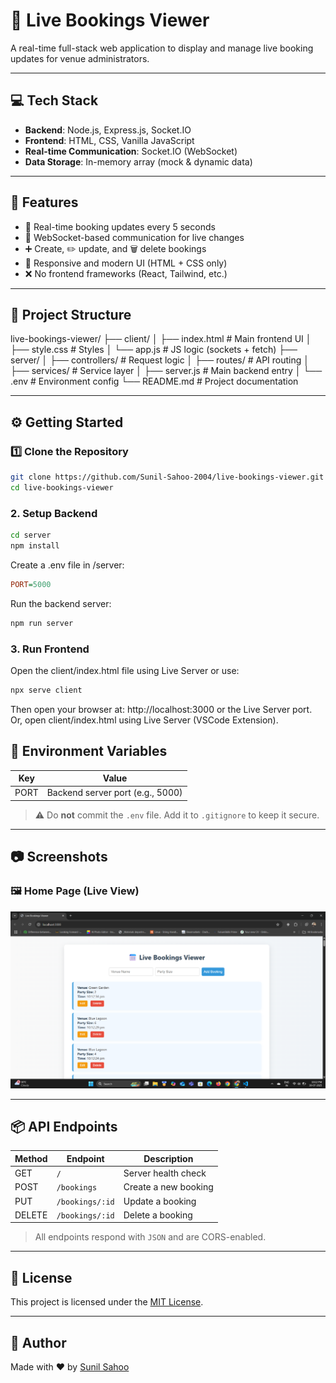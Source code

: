 # 📅 Live Bookings Viewer

A real-time full-stack web application to display and manage live booking updates for venue administrators.

---

## 💻 Tech Stack

- **Backend**: Node.js, Express.js, Socket.IO
- **Frontend**: HTML, CSS, Vanilla JavaScript
- **Real-time Communication**: Socket.IO (WebSocket)
- **Data Storage**: In-memory array (mock & dynamic data)

---

## 🚀 Features

- 🔄 Real-time booking updates every 5 seconds
- 💬 WebSocket-based communication for live changes
- ➕ Create, ✏️ update, and 🗑️ delete bookings
- 🎨 Responsive and modern UI (HTML + CSS only)
- ❌ No frontend frameworks (React, Tailwind, etc.)

---

## 📂 Project Structure

live-bookings-viewer/
├── client/
│ ├── index.html # Main frontend UI
│ ├── style.css # Styles
│ └── app.js # JS logic (sockets + fetch)
├── server/
│ ├── controllers/ # Request logic
│ ├── routes/ # API routing
│ ├── services/ # Service layer
│ ├── server.js # Main backend entry
│ └── .env # Environment config
└── README.md # Project documentation


---

## ⚙️ Getting Started

### 1️⃣ Clone the Repository

```bash
git clone https://github.com/Sunil-Sahoo-2004/live-bookings-viewer.git
cd live-bookings-viewer
```

### 2. Setup Backend

```bash
cd server
npm install
```

Create a .env file in /server:

```ini
PORT=5000
```

Run the backend server:

```bash
npm run server
```

### 3. Run Frontend

Open the client/index.html file using Live Server or use:

```bash
npx serve client
```

Then open your browser at: http://localhost:3000 or the Live Server port.
Or, open client/index.html using Live Server (VSCode Extension).

## 🔐 Environment Variables

| Key   | Value                     |
|-------|---------------------------|
| PORT  | Backend server port (e.g., 5000) |

> ⚠️ Do **not** commit the `.env` file. Add it to `.gitignore` to keep it secure.

---

## 📷 Screenshots

### 🖼️ Home Page (Live View)
![Home Screenshot](./screenshots/home.png) 

---

## 📦 API Endpoints

| Method | Endpoint         | Description           |
|--------|------------------|-----------------------|
| GET    | `/`              | Server health check   |
| POST   | `/bookings`      | Create a new booking  |
| PUT    | `/bookings/:id`  | Update a booking      |
| DELETE | `/bookings/:id`  | Delete a booking      |

> All endpoints respond with `JSON` and are CORS-enabled.

---

## 📜 License

This project is licensed under the [MIT License](./LICENSE).

---

## 🙌 Author

Made with ❤️ by [Sunil Sahoo](https://github.com/Sunil-Sahoo-2004)